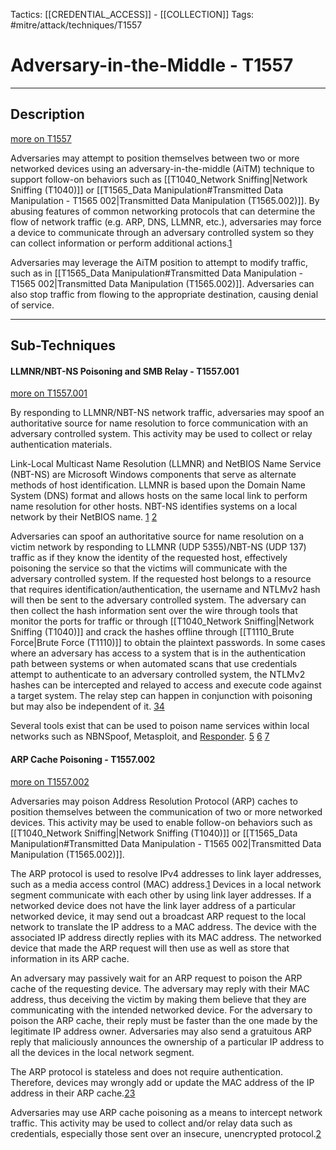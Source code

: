 Tactics: [[CREDENTIAL_ACCESS]] - [[COLLECTION]]
Tags: #mitre/attack/techniques/T1557  

# Adversary-in-the-Middle - T1557
---
## Description
[more on T1557](https://attack.mitre.org/techniques/T1557)

Adversaries may attempt to position themselves between two or more networked devices using an adversary-in-the-middle (AiTM) technique to support follow-on behaviors such as [[T1040_Network Sniffing|Network Sniffing (T1040)]] or [[T1565_Data Manipulation#Transmitted Data Manipulation - T1565 002|Transmitted Data Manipulation (T1565.002)]]. By abusing features of common networking protocols that can determine the flow of network traffic (e.g. ARP, DNS, LLMNR, etc.), adversaries may force a device to communicate through an adversary controlled system so they can collect information or perform additional actions.[1](https://www.rapid7.com/fundamentals/man-in-the-middle-attacks/)

Adversaries may leverage the AiTM position to attempt to modify traffic, such as in [[T1565_Data Manipulation#Transmitted Data Manipulation - T1565 002|Transmitted Data Manipulation (T1565.002)]]. Adversaries can also stop traffic from flowing to the appropriate destination, causing denial of service.

---
## Sub-Techniques

#### LLMNR/NBT-NS Poisoning and SMB Relay - T1557.001
[more on T1557.001](https://attack.mitre.org/techniques/T1557/001)

By responding to LLMNR/NBT-NS network traffic, adversaries may spoof an authoritative source for name resolution to force communication with an adversary controlled system. This activity may be used to collect or relay authentication materials.

Link-Local Multicast Name Resolution (LLMNR) and NetBIOS Name Service (NBT-NS) are Microsoft Windows components that serve as alternate methods of host identification. LLMNR is based upon the Domain Name System (DNS) format and allows hosts on the same local link to perform name resolution for other hosts. NBT-NS identifies systems on a local network by their NetBIOS name. [1](https://en.wikipedia.org/wiki/Link-Local_Multicast_Name_Resolution) [2](https://technet.microsoft.com/library/cc958811.aspx)

Adversaries can spoof an authoritative source for name resolution on a victim network by responding to LLMNR (UDP 5355)/NBT-NS (UDP 137) traffic as if they know the identity of the requested host, effectively poisoning the service so that the victims will communicate with the adversary controlled system. If the requested host belongs to a resource that requires identification/authentication, the username and NTLMv2 hash will then be sent to the adversary controlled system. The adversary can then collect the hash information sent over the wire through tools that monitor the ports for traffic or through [[T1040_Network Sniffing|Network Sniffing (T1040)]] and crack the hashes offline through [[T1110_Brute Force|Brute Force (T1110)]] to obtain the plaintext passwords. In some cases where an adversary has access to a system that is in the authentication path between systems or when automated scans that use credentials attempt to authenticate to an adversary controlled system, the NTLMv2 hashes can be intercepted and relayed to access and execute code against a target system. The relay step can happen in conjunction with poisoning but may also be independent of it. [3](https://byt3bl33d3r.github.io/practical-guide-to-ntlm-relaying-in-2017-aka-getting-a-foothold-in-under-5-minutes.html)[4](https://blog.secureideas.com/2018/04/ever-run-a-relay-why-smb-relays-should-be-on-your-mind.html)

Several tools exist that can be used to poison name services within local networks such as NBNSpoof, Metasploit, and [Responder](https://attack.mitre.org/software/S0174). [5](https://github.com/nomex/nbnspoof) [6](https://www.rapid7.com/db/modules/auxiliary/spoof/llmnr/llmnr_response) [7](https://github.com/SpiderLabs/Responder)

#### ARP Cache Poisoning - T1557.002
[more on T1557.002](https://attack.mitre.org/techniques/T1557/002)

Adversaries may poison Address Resolution Protocol (ARP) caches to position themselves between the communication of two or more networked devices. This activity may be used to enable follow-on behaviors such as [[T1040_Network Sniffing|Network Sniffing (T1040)]] or [[T1565_Data Manipulation#Transmitted Data Manipulation - T1565 002|Transmitted Data Manipulation (T1565.002)]].

The ARP protocol is used to resolve IPv4 addresses to link layer addresses, such as a media access control (MAC) address.[1](https://tools.ietf.org/html/rfc826) Devices in a local network segment communicate with each other by using link layer addresses. If a networked device does not have the link layer address of a particular networked device, it may send out a broadcast ARP request to the local network to translate the IP address to a MAC address. The device with the associated IP address directly replies with its MAC address. The networked device that made the ARP request will then use as well as store that information in its ARP cache.

An adversary may passively wait for an ARP request to poison the ARP cache of the requesting device. The adversary may reply with their MAC address, thus deceiving the victim by making them believe that they are communicating with the intended networked device. For the adversary to poison the ARP cache, their reply must be faster than the one made by the legitimate IP address owner. Adversaries may also send a gratuitous ARP reply that maliciously announces the ownership of a particular IP address to all the devices in the local network segment.

The ARP protocol is stateless and does not require authentication. Therefore, devices may wrongly add or update the MAC address of the IP address in their ARP cache.[2](https://pen-testing.sans.org/resources/papers/gcih/real-world-arp-spoofing-105411)[3](https://web.archive.org/web/20200302085133/https://www.cylance.com/content/dam/cylance/pages/operation-cleaver/Cylance_Operation_Cleaver_Report.pdf)

Adversaries may use ARP cache poisoning as a means to intercept network traffic. This activity may be used to collect and/or relay data such as credentials, especially those sent over an insecure, unencrypted protocol.[2](https://pen-testing.sans.org/resources/papers/gcih/real-world-arp-spoofing-105411)



